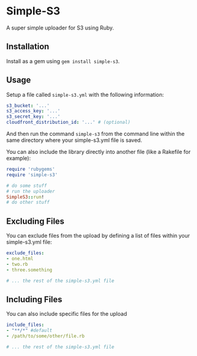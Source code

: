 # Simple-S3

A super simple uploader for S3 using Ruby.

## Installation

Install as a gem using `gem install simple-s3`.

## Usage

Setup a file called `simple-s3.yml` with the following information:

```yaml
s3_bucket: '...'
s3_access_key: '...'
s3_secret_key: '...'
cloudfront_distribution_id: '...' # (optional)
```

And then run the command `simple-s3` from the command line within the same directory where your simple-s3.yml file is saved.

You can also include the library directly into another file (like a Rakefile for example):

```ruby
require 'rubygems'
require 'simple-s3'

# do some stuff
# run the uploader
SimpleS3::run!
# do other stuff
```

## Excluding Files

You can exclude files from the upload by defining a list of files within your simple-s3.yml file:

```yaml
exclude_files:
- one.html
- two.rb
- three.something

# ... the rest of the simple-s3.yml file
```

## Including Files

You can also include specific files for the upload

```yaml
include_files:
- "**/*" #default
- /path/to/some/other/file.rb

# ... the rest of the simple-s3.yml file
```

